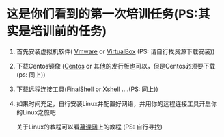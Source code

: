 # 这是你们看到的第一次培训任务(PS:其实是培训前的任务)

1. 首先安装虚拟机软件(  [Vmware](http://big1.wy119.com/vmwareworkstation_10_lite_chs.zip) or [VirtualBox](http://download.virtualbox.org/virtualbox/5.2.8/VirtualBox-5.2.8-121009-Win.exe) (PS: 请自行找资源下载安装))

2. 下载Centos镜像 ([Centos](https://mirrors.tuna.tsinghua.edu.cn/centos/) or 其他的发行版也可以，但是Centos必须要下载 (ps: 同上))

3. 下载远程连接工具([FinalShell](http://www.hostbuf.com/downloads/finalshell_install.exe) or [Xshell](http://dx1.pc0359.cn/soft/x/xshell5ds.rar) ....(PS: 同上))

4. 如果时间充足，自行安装Linux并配置好网络，并用你的远程连接工具开启你的Linux之旅吧

   关于Linux的教程可以看[慕课网](https://www.imooc.com/search/?words=linux)上的教程 (PS: 自行寻找)

